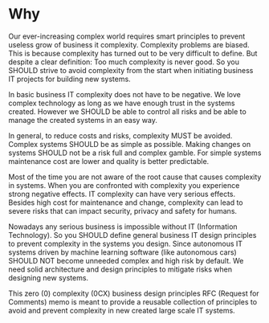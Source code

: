 # Why


Our ever-increasing complex world requires smart principles to prevent useless grow of business it complexity. Complexity problems are biased. This is because complexity has turned out to be very difficult to define. But despite a clear definition: Too much complexity is never good. So you SHOULD strive to avoid complexity from the start when initiating business IT projects for building new systems.

In basic business IT complexity does not have to be negative. We love complex technology as long as we  have enough trust in the systems created. However we SHOULD be able to control all risks and be able to manage the created systems in an easy way. 

In general, to reduce costs and risks, complexity MUST be avoided.
Complex systems SHOULD be as simple as possible. Making changes on systems SHOULD not be a risk full and complex gamble. For simple systems maintenance cost are lower and quality is better predictable. 

Most of the time you are not aware of the root cause that causes complexity in systems. When you are confronted with complexity you experience strong negative effects. IT complexity can have very serious effects. Besides high cost for maintenance and change, complexity can lead to severe risks that can impact security, privacy and safety for humans. 

Nowadays any serious business is impossible without IT (Information Technology). So you SHOULD define general business IT design principles to prevent complexity in the systems you design. Since autonomous IT systems driven by machine learning software (like autonomous cars) SHOULD NOT become unneeded complex and high risk by default. We need solid architecture and design principles to mitigate risks when designing new systems. 

This  zero (0) complexity (0CX) business design principles RFC (Request for Comments) memo is meant to provide a reusable collection of principles to avoid and prevent complexity in new created large scale IT systems.  
